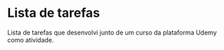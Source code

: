 # Lista de tarefas
Lista de tarefas que desenvolvi junto de um curso da plataforma Udemy como atividade.
